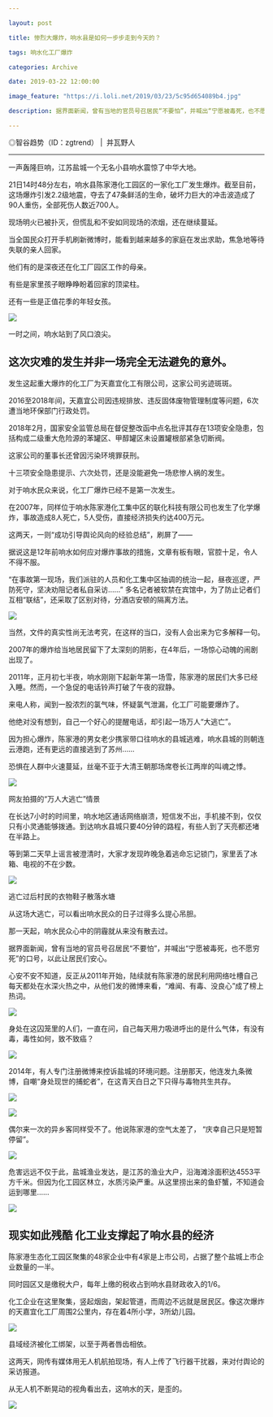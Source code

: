 ```yaml
---

layout: post

title: 惨烈大爆炸，响水县是如何一步步走到今天的？

tags: 响水化工厂爆炸

categories: Archive

date: 2019-03-22 12:00:00

image_feature: "https://i.loli.net/2019/03/23/5c95d654089b4.jpg"

description: 据界面新闻，曾有当地的官员号召居民“不要怕”，并喊出“宁愿被毒死，也不愿穷死”的口号，以此让居民们安心。

---
```


◎智谷趋势（ID：zgtrend） \|  并瓦野人

---

一声轰隆巨响，江苏盐城一个无名小县响水震惊了中华大地。

21日14时48分左右，响水县陈家港化工园区的一家化工厂发生爆炸。截至目前，这场爆炸引发2.2级地震，夺去了47条鲜活的生命，破坏力巨大的冲击波造成了 90人重伤，全部死伤人数近700人。

现场明火已被扑灭，但慌乱和不安如同现场的浓烟，还在继续蔓延。

当全国民众打开手机刷新微博时，能看到越来越多的家庭在发出求助，焦急地等待失联的亲人回家。

他们有的是深夜还在化工厂园区工作的母亲。

有些是家里孩子眼睁睁盼着回家的顶梁柱。

还有一些是正值花季的年轻女孩。

![](https://i.loli.net/2019/03/23/5c95d654089b4.jpg)

一时之间，响水站到了风口浪尖。

## 这次灾难的发生并非一场完全无法避免的意外。

发生这起重大爆炸的化工厂为天嘉宜化工有限公司，这家公司劣迹斑斑。

2016至2018年间，天嘉宜公司因违规排放、违反固体废物管理制度等问题，6次遭当地环保部门行政处罚。

2018年2月，国家安全监管总局在督促整改函中点名批评其存在13项安全隐患，包括构成二级重大危险源的苯罐区、甲醇罐区未设置罐根部紧急切断阀。

这家公司的董事长还曾因污染环境罪获刑。

十三项安全隐患提示、六次处罚，还是没能避免一场悲惨人祸的发生。

对于响水民众来说，化工厂爆炸已经不是第一次发生。

在2007年，同样位于响水陈家港化工集中区的联化科技有限公司也发生了化学爆炸，事故造成8人死亡，5人受伤，直接经济损失约达400万元。

这两天，一则“成功引导舆论风向的经验总结”，刷屏了——

据说这是12年前响水如何应对爆炸事故的措施，文章有板有眼，官腔十足，令人不得不服。

“在事故第一现场，我们派驻的人员和化工集中区抽调的统治一起，昼夜巡逻，严防死守，坚决劝阻记者私自采访……” 多名记者被软禁在宾馆中，为了防止记者们互相“联结”，还采取了区别对待，分酒店安顿的隔离方法。

![](https://i.loli.net/2019/03/23/5c95d654871e7.jpg)

当然，文件的真实性尚无法考究，在这样的当口，没有人会出来为它多解释一句。

2007年的爆炸给当地居民留下了太深刻的阴影，在4年后，一场惊心动魄的闹剧出现了。

2011年，正月初七半夜，响水刚刚下起新年第一场雪，陈家港的居民们大多已经入睡。然而，一个急促的电话铃声打破了午夜的寂静。

来电人称，闻到一股浓烈的氯气味，怀疑氯气泄漏，化工厂可能要爆炸了。

他绝对没有想到，自己一个好心的提醒电话，却引起一场万人“大逃亡”。

因为担心爆炸，陈家港的男女老少携家带口往响水的县城逃难，响水县城的则朝连云港跑，还有更远的直接逃到了苏州……

恐惧在人群中火速蔓延，丝毫不亚于大清王朝那场席卷长江两岸的叫魂之悸。

![](https://i.loli.net/2019/03/23/5c95d654edb63.jpg)

<figcaption>网友拍摄的“万人大逃亡”情景</figcaption>

在长达7小时的时间里，响水地区通话网络崩溃，短信发不出，手机接不到，仅仅只有小灵通能够拨通。到达响水县城只要40分钟的路程，有些人到了天亮都还堵在半路上。

等到第二天早上谣言被澄清时，大家才发现昨晚急着逃命忘记锁门，家里丢了冰箱、电视的不在少数。

![](https://i.loli.net/2019/03/23/5c95d655c36c8.jpg)

<figcaption>逃亡过后村民的衣物鞋子散落水塘</figcaption>

从这场大逃亡，可以看出响水民众的日子过得多么提心吊胆。

那一天起，响水民众心中的阴霾就从来没有散去过。

据界面新闻，曾有当地的官员号召居民“不要怕”，并喊出“宁愿被毒死，也不愿穷死”的口号，以此让居民们安心。

心安不安不知道，反正从2011年开始，陆续就有陈家港的居民利用网络吐槽自己每天都处在水深火热之中，从他们发的微博来看，“难闻、有毒、没良心”成了榜上热词。

![](https://i.loli.net/2019/03/23/5c95d656a3893.jpg)

身处在这囚笼里的人们，一直在问，自己每天用力吸进呼出的是什么气体，有没有毒，毒性如何，致不致癌？

![](https://i.loli.net/2019/03/23/5c95d6573e9b2.jpg)

2014年，有人专门注册微博来控诉盐城的环境问题。注册那天，他连发九条微博，自嘲“身处现世的捕蛇者”，在这青天白日之下只得与毒物共生共存。

![](https://i.loli.net/2019/03/23/5c95d657ed3bc.jpg)

![](https://i.loli.net/2019/03/23/5c95d658eb3d0.jpg)

偶尔来一次的异乡客同样受不了。他说陈家港的空气太差了， “庆幸自己只是短暂停留”。

![](https://i.loli.net/2019/03/23/5c95d659db0bb.jpg)

危害远远不仅于此，盐城渔业发达，是江苏的渔业大户，沿海滩涂面积达4553平方千米。但因为化工园区林立，水质污染严重。从这里捞出来的鱼虾蟹，不知道会运到哪里……

![](https://i.loli.net/2019/03/23/5c95d65a5d99e.jpg)

## 现实如此残酷 化工业支撑起了响水县的经济

陈家港生态化工园区聚集的48家企业中有4家是上市公司，占据了整个盐城上市企业数量的一半。

同时园区又是缴税大户，每年上缴的税收占到响水县财政收入的1/6。

化工企业在这里聚集，竖起烟囱，架起管道，而周边不远就是居民区。像这次爆炸的天嘉宜化工厂周围2公里内，存在着4所小学，3所幼儿园。

![](https://i.loli.net/2019/03/23/5c95d662da118.jpg)

县域经济被化工绑架，以至于两者唇齿相依。

这两天，网传有媒体用无人机航拍现场，有人上传了飞行器干扰器，来对付舆论的采访报道。

从无人机不断晃动的视角看出去，这响水的天，是歪的。

![](https://i.loli.net/2019/03/23/5c95d66333f26.jpg)

